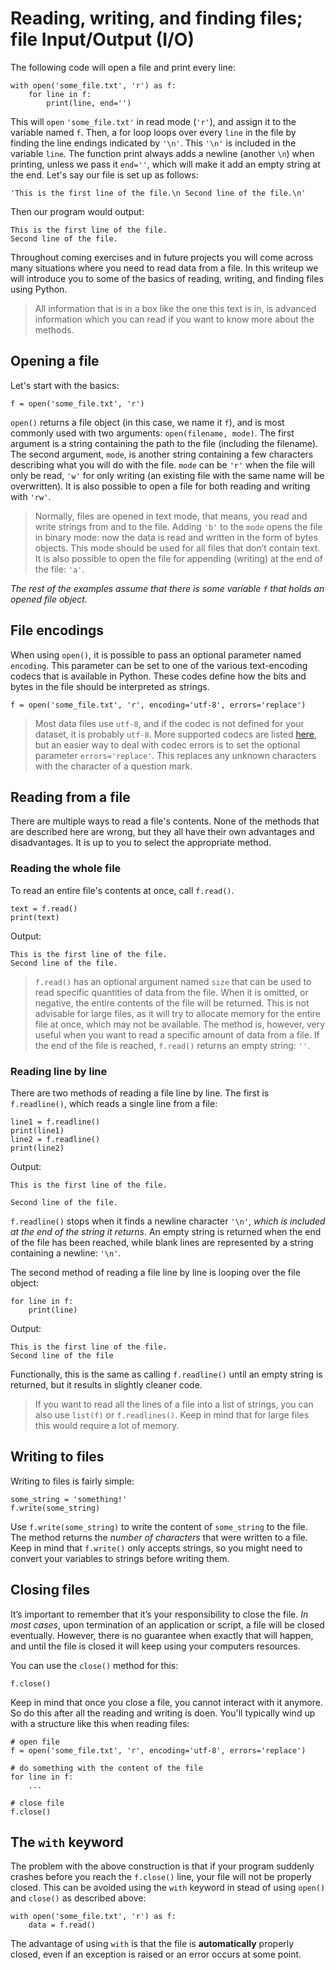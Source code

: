# Reading, writing, and finding files; file Input/Output (I/O)

The following code will open a file and print every line:

    with open('some_file.txt', 'r') as f:
        for line in f:
            print(line, end='')

This will `open` `'some_file.txt'` in read mode (`'r'`), and assign it to the variable named `f`. Then, a for loop loops over every `line` in the file by finding the line endings indicated by `'\n'`. This `'\n'` is included in the variable `line`. The function print always adds a newline (another `\n`) when printing, unless we pass it `end=''`, which will make it add an empty string at the end. Let's say our file is set up as follows:

    'This is the first line of the file.\n Second line of the file.\n'

Then our program would output:

    This is the first line of the file.
    Second line of the file.

Throughout coming exercises and in future projects you will come across many situations where you need to read data from a file. In this writeup we will introduce you to some of the basics of reading, writing, and finding files using Python.

> All information that is in a box like the one this text is in, is advanced information which you can read if you want to know more about the methods.

## Opening a file

Let's start with the basics:

    f = open('some_file.txt', 'r')

`open()` returns a file object (in this case, we name it `f`), and is most commonly used with two arguments: `open(filename, mode)`. The first argument is a string containing the path to the file (including the filename). The second argument, `mode`, is another string containing a few characters describing what you will do with the file. `mode` can be `'r'` when the file will only be read, `'w'` for only writing (an existing file with the same name will be overwritten). It is also possible to open a file for both reading and writing with `'rw'`.

> Normally, files are opened in text mode, that means, you read and write strings from and to the file. Adding `'b'` to the `mode` opens the file in binary mode: now the data is read and written in the form of bytes objects. This mode should be used for all files that don’t contain text. It is also possible to open the file for appending (writing) at the end of the file: `'a'`.

_The rest of the examples assume that there is some variable `f` that holds an opened file object._

## File encodings

When using `open()`, it is possible to pass an optional parameter named `encoding`. This parameter can be set to one of the various text-encoding codecs that is available in Python. These codes define how the bits and bytes in the file should be interpreted as strings.

    f = open('some_file.txt', 'r', encoding='utf-8', errors='replace')

> Most data files use `utf-8`, and if the codec is not defined for your dataset, it is probably `utf-8`. More supported codecs are listed [here](https://docs.python.org/3/library/codecs.html#standard-encodings), but an easier way to deal with codec errors is to set the optional parameter `errors='replace'`. This replaces any unknown characters with the character of a question mark.

## Reading from a file

There are multiple ways to read a file's contents. None of the methods that are described here are wrong, but they all have their own advantages and disadvantages. It is up to you to select the appropriate method.

### Reading the whole file

To read an entire file's contents at once, call `f.read()`.

    text = f.read()
    print(text)

  Output:

    This is the first line of the file.
    Second line of the file.

> `f.read()` has an optional argument named `size` that can be used to read specific quantities of data from the file. When it is omitted, or negative, the entire contents of the file will be returned. This is not advisable for large files, as it will try to allocate memory for the entire file at once, which may not be available. The method is, however, very useful when you want to read a specific amount of data from a file. If the end of the file is reached, `f.read()` returns an empty string: `''`.

### Reading line by line

There are two methods of reading a file line by line. The first is `f.readline()`, which reads a single line from a file:

    line1 = f.readline()
    print(line1)
    line2 = f.readline()
    print(line2)

Output:

    This is the first line of the file.

    Second line of the file.


`f.readline()` stops when it finds a newline character `'\n'`, _which is included at the end of the string it returns_. An empty string is returned when the end of the file has been reached, while blank lines are represented by a string containing a newline: `'\n'`.

The second method of reading a file line by line is looping over the file object:

    for line in f:
        print(line)

Output:

    This is the first line of the file.
    Second line of the file

Functionally, this is the same as calling `f.readline()` until an empty string is returned, but it results in slightly cleaner code.

> If you want to read all the lines of a file into a list of strings, you can also use `list(f)` or `f.readlines()`. Keep in mind that for large files this would require a lot of memory.

## Writing to files

Writing to files is fairly simple:

    some_string = 'something!'
    f.write(some_string)

 Use `f.write(some_string)` to write the content of `some_string` to the file. The method returns the _number of characters_ that were written to a file. Keep in mind that `f.write()` only accepts strings, so you might need to convert your variables to strings before writing them.

## Closing files

It’s important to remember that it’s your responsibility to close the file. _In most cases_, upon termination of an application or script, a file will be closed eventually. However, there is no guarantee when exactly that will happen, and until the file is closed it will keep using your computers resources.

You can use the `close()` method for this:

    f.close()

Keep in mind that once you close a file, you cannot interact with it anymore. So do this after all the reading and writing is doen. You'll typically wind up with a structure like this when reading files:


    # open file
    f = open('some_file.txt', 'r', encoding='utf-8', errors='replace')

    # do something with the content of the file
    for line in f:
        ...

    # close file
    f.close()

## The `with` keyword

The problem with the above construction is that if your program suddenly crashes before you reach the `f.close()` line, your file will not be properly closed. This can be avoided using the `with` keyword in stead of using `open()` and `close()` as described above:

    with open('some_file.txt', 'r') as f:
        data = f.read()

The advantage of using `with` is that the file is **automatically** properly closed, even if an exception is raised or an error occurs at some point.

<!-- ## CSV files

The Comma Separated Values (CSV) format and variations of it are some of the most common formats for scientific data. There is no standard method of generating files in this format, and as such it can be quite annoying to process CSV files. Let's say we have `example.csv` containing some names, identifiers, and age of a group of people:

    Name, Identifier, Age
    Pete, 1234, 34
    Magnus, 5232, 32
    Sharma, 0923, 48

CSV files typically start with a header naming each of the columns, but they don't have to. Sometimes there is extra information above the header, which you will have to skip over before starting to read the file.

Python's `csv`-module implements functions that are able to read and write most variations of data that is in CSV format. CSV files can be opened as any normal file, and then processed through `csv.reader()` as follows:

    >>> import csv
    >>> with open('example.csv', 'r') as csvfile:
    ...     rdr = csv.reader(csvfile)
    ...
    ...     # Every row is a list of strings, loop over each row
    ...     for row in rdr:
    ...         # Join all strings from the entire row into one big string, and print it
    ...         print(', '.join(row))
    Name, Identifier, Age
    Pete, 1234, 34
    Magnus, 5232, 32
    Carl, 0923, 24

Here, `row` is a list that contains every element that was originally separated by commas, essentially functioning the same as `string.split()`.

The `csv`-module has more functionalities than just this simple reader, but for now it is everything you will need. -->
